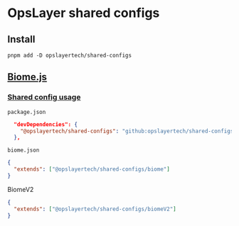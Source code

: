 # OpsLayer shared configs

## Install

```shell
pnpm add -D opslayertech/shared-configs
```
## [Biome.js](https://biomejs.dev/)
### [Shared config usage](https://biomejs.dev/guides/configure-biome/#share-a-configuration-file)



`package.json`

```json
  "devDependencies": {
    "@opslayertech/shared-configs": "github:opslayertech/shared-configs",
  },
```

`biome.json`

```json
{
  "extends": ["@opslayertech/shared-configs/biome"]
}
```

BiomeV2

```json
{
  "extends": ["@opslayertech/shared-configs/biomeV2"]
}
```

